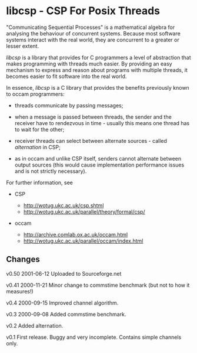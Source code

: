 # libcsp - CSP For Posix Threads

"Communicating Sequential Processes" is a mathematical algebra for analysing
the behaviour of concurrent systems. Because most software systems interact
with the real world, they are concurrent to a greater or lesser extent.

*libcsp* is a library that provides for C programmers a level of abstraction
that makes programming with threads much easier. By providing an easy
mechanism to express and reason about programs with multiple threads, it
becomes easier to fit software into the real world.

In essence, *libcsp* is a C library that provides the benefits previously
known to occam programmers:

 * threads communicate by passing messages;

 * when a message is passed between threads, the sender and the receiver
   have to rendezvous in time - usually this means one thread has to
   wait for the other;

 * receiver threads can select between alternate sources - called
   *alternation* in CSP;

 * as in occam and unlike CSP itself, senders cannot alternate between
   output sources (this would cause implementation performance issues
   and is not strictly necessary).


For further information, see

 * CSP
    - http://wotug.ukc.ac.uk/csp.shtml
    - http://wotug.ukc.ac.uk/parallel/theory/formal/csp/

 * occam
    - http://archive.comlab.ox.ac.uk/occam.html
    - http://wotug.ukc.ac.uk/parallel/occam/index.html


Changes
-------

v0.50 2001-06-12  Uploaded to Sourceforge.net

v0.41 2000-11-21  Minor change to commstime benchmark (but not to
                  how it measures!)

v0.4  2000-09-15  Improved channel algorithm.

v0.3  2000-09-08  Added commstime benchmark.

v0.2              Added alternation.

v0.1              First release. Buggy and very incomplete. Contains simple
                  channels only.


